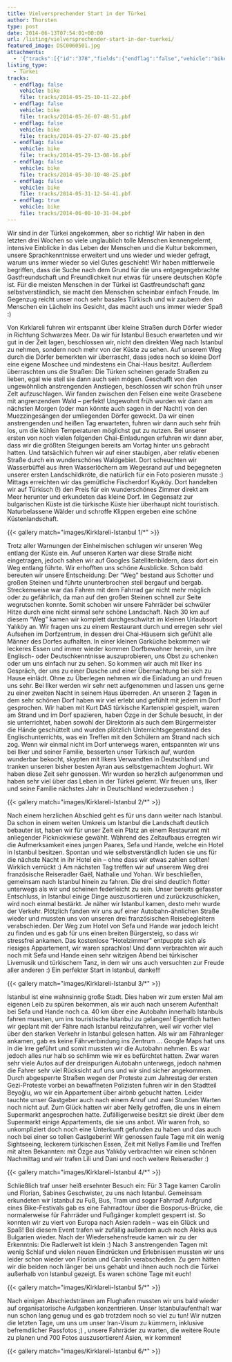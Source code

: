 ```yaml
---
title: Vielversprechender Start in der Türkei
author: Thorsten
type: post
date: 2014-06-13T07:54:01+00:00
url: /listing/vielversprechender-start-in-der-tuerkei/
featured_image: DSC0060501.jpg
attachments:
  - '{"tracks":[{"id":"378","fields":{"endflag":"false","vehicle":"bike"}},{"id":"379","fields":{"endflag":"false","vehicle":"bike"}},{"id":"380","fields":{"endflag":"false","vehicle":"bike"}},{"id":"381","fields":{"endflag":"false","vehicle":"bike"}},{"id":"382","fields":{"endflag":"false","vehicle":"bike"}},{"id":"383","fields":{"endflag":"false","vehicle":"bike"}},{"id":"384","fields":{"endflag":"true","vehicle":"bike"}}]}'
listing_type:
  - Türkei
tracks:
  - endflag: false
    vehicle: bike
    file: tracks/2014-05-25-10-11-22.pbf
  - endflag: false
    vehicle: bike
    file: tracks/2014-05-26-07-48-51.pbf
  - endflag: false
    vehicle: bike
    file: tracks/2014-05-27-07-40-25.pbf
  - endflag: false
    vehicle: bike
    file: tracks/2014-05-29-13-08-16.pbf
  - endflag: false
    vehicle: bike
    file: tracks/2014-05-30-10-48-25.pbf
  - endflag: false
    vehicle: bike
    file: tracks/2014-05-31-12-54-41.pbf
  - endflag: true
    vehicle: bike
    file: tracks/2014-06-08-10-31-04.pbf
---
```

Wir sind in der Türkei angekommen, aber so richtig! Wir haben in den letzten drei Wochen so viele unglaublich tolle Menschen kennengelernt, intensive Einblicke in das Leben der Menschen und die Kultur bekommen, unsere Sprachkenntnisse erweitert und uns wieder und wieder gefragt, warum uns immer wieder so viel Gutes geschieht! Wir haben mittlerweile begriffen, dass die Suche nach dem Grund für die uns entgegengebrachte Gastfreundschaft und Freundlichkeit nur etwas für unsere deutschen Köpfe ist. Für die meisten Menschen in der Türkei ist Gastfreundschaft ganz selbstverständlich, sie macht den Menschen scheinbar einfach Freude. Im Gegenzug reicht unser noch sehr basales Türkisch und wir zaubern den Menschen ein Lächeln ins Gesicht, das macht auch uns immer wieder Spaß :)

Von Kırklareli fuhren wir entspannt über kleine Straßen durch Dörfer wieder in Richtung Schwarzes Meer. Da wir für Istanbul Besuch erwarteten und wir gut in der Zeit lagen, beschlossen wir, nicht den direkten Weg nach Istanbul zu nehmen, sondern noch mehr von der Küste zu sehen. Auf unserem Weg durch die Dörfer bemerkten wir überrascht, dass jedes noch so kleine Dorf eine eigene Moschee und mindestens ein Chai-Haus besitzt. Außerdem überraschten uns die Straßen: Die Türken scheinen gerade Straßen zu lieben, egal wie steil sie dann auch sein mögen. Geschafft von den ungewöhnlich anstrengenden Anstiegen, beschlossen wir schon früh unser Zelt aufzuschlagen. Wir fanden zwischen den Felsen eine weite Grasebene mit angrenzendem Wald &#8211; perfekt! Ungewohnt früh wurden wir dann am nächsten Morgen (oder man könnte auch sagen in der Nacht) von den Muezzingesängen der umliegenden Dörfer geweckt. Da wir einen anstrengenden und heißen Tag erwarteten, fuhren wir dann auch sehr früh los, um die kühlen Temperaturen möglichst gut zu nutzen. Bei unserer ersten von noch vielen folgenden Chai-Einladungen erfuhren wir dann aber, dass wir die größten Steigungen bereits am Vortag hinter uns gebracht hatten. Und tatsächlich fuhren wir auf einer staubigen, aber relativ ebenen Straße durch ein wunderschönes Waldgebiet. Dort scheuchten wir Wasserbüffel aus ihren Wasserlöchern am Wegesrand auf und begegneten unserer ersten Landschildkröte, die natürlich für ein Foto posieren musste :) Mittags erreichten wir das gemütliche Fischerdorf Kıyıköy. Dort handelten wir auf Türkisch (!) den Preis für ein wunderschönes Zimmer direkt am Meer herunter und erkundeten das kleine Dorf. Im Gegensatz zur bulgarischen Küste ist die türkische Küste hier überhaupt nicht touristisch. Naturbelassene Wälder und schroffe Klippen ergeben eine schöne Küstenlandschaft.

{{< gallery match="images/Kirklareli-Istanbul 1/*" >}}

Trotz aller Warnungen der Einheimischen schlugen wir unseren Weg entlang der Küste ein. Auf unseren Karten war diese Straße nicht eingetragen, jedoch sahen wir auf Googles Satellitenbildern, dass dort ein Weg entlang führte. Wir erhofften uns schöne Ausblicke. Schon bald bereuten wir unsere Entscheidung: Der &#8220;Weg&#8221; bestand aus Schotter und großen Steinen und führte ununterbrochen steil bergauf und bergab. Streckenweise war das Fahren mit dem Fahrrad gar nicht mehr möglich oder zu gefährlich, da man auf den großen Steinen schnell zur Seite wegrutschen konnte. Somit schoben wir unsere Fahrräder bei schwüler Hitze durch eine nicht einmal sehr schöne Landschaft. Nach 30 km auf diesem &#8220;Weg&#8221; kamen wir komplett durchgeschwitzt im kleinen Urlaubsort Yalıköy an. Wir fragen uns zu einem Restaurant durch und erregen sehr viel Aufsehen im Dorfzentrum, in dessen drei Chai-Häusern sich gefühlt alle Männer des Dorfes aufhalten. In einer kleinen Garküche bekommen wir leckeres Essen und immer wieder kommen Dorfbewohner herein, um ihre Englisch- oder Deutschkenntnisse auszuprobieren, uns Obst zu schenken oder um uns einfach nur zu sehen. So kommen wir auch mit Ilker ins Gespräch, der uns zu einer Dusche und einer Übernachtung bei sich zu Hause einlädt. Ohne zu Überlegen nehmen wir die Einladung an und freuen uns sehr. Bei Ilker werden wir sehr nett aufgenommen und lassen uns gerne zu einer zweiten Nacht in seinem Haus überreden. An unseren 2 Tagen in dem sehr schönen Dorf haben wir viel erlebt und gefühlt mit jedem im Dorf gesprochen. Wir haben mit Kurt DAS türkische Kartenspiel gespielt, waren am Strand und im Dorf spazieren, haben Özge in der Schule besucht, in der sie unterrichtet, haben sowohl der Direktorin als auch dem Bürgermeister die Hände geschüttelt und wurden plötzlich Unterrichtsgegenstand des Englischunterrichts, was ein Treffen mit den Schülern am Strand nach sich zog. Wenn wir einmal nicht im Dorf unterwegs waren, entspannten wir uns bei Ilker und seiner Familie, besserten unser Türkisch auf, wurden wunderbar bekocht, skypten mit Ilkers Verwandten in Deutschland und tranken unseren bisher besten Ayran aus selbstgemachtem Joghurt. Wir haben diese Zeit sehr genossen. Wir wurden so herzlich aufgenommen und haben sehr viel über das Leben in der Türkei gelernt. Wir freuen uns, Ilker und seine Familie nächstes Jahr in Deutschland wiederzusehen :)

{{< gallery match="images/Kirklareli-Istanbul 2/*" >}}

Nach einem herzlichen Abschied geht es für uns dann weiter nach Istanbul. Da schon in einem weiten Umkreis um Istanbul die Landschaft deutlich bebauter ist, haben wir für unser Zelt ein Platz an einem Restaurant mit anliegender Picknickwiese gewählt. Während des Zeltaufbaus erregten wir die Aufmerksamkeit eines jungen Paares, Sefa und Hande, welche ein Hotel in Istanbul besitzen. Spontan und wie selbstverständlich luden sie uns für die nächste Nacht in ihr Hotel ein &#8211; ohne dass wir etwas zahlen sollten! Wirklich verrückt :) Am nächsten Tag treffen wir auf unserem Weg drei französische Reiseradler Gaël, Nathalie und Yohan. Wir beschließen, gemeinsam nach Istanbul hinein zu fahren. Die drei sind deutlich flotter unterwegs als wir und scheinen federleicht zu sein. Unser bereits gefasster Entschluss, in Istanbul einige Dinge auszusortieren und zurückzuschicken, wird noch einmal bestärkt. Je näher wir Istanbul kamen, desto mehr wurde der Verkehr. Plötzlich fanden wir uns auf einer Autobahn-ähnlichen Straße wieder und mussten uns von unseren drei französischen Reisebegleitern verabschieden. Der Weg zum Hotel von Sefa und Hande war jedoch leicht zu finden und es gab für uns einen breiten Bürgersteig, so dass wir stressfrei ankamen. Das kostenlose &#8220;Hotelzimmer&#8221; entpuppte sich als riesiges Appartement, wir waren sprachlos! Und dann verbrachten wir auch noch mit Sefa und Hande einen sehr witzigen Abend bei türkischer Livemusik und türkischem Tanz, in dem wir uns auch versuchten zur Freude aller anderen :) Ein perfekter Start in Istanbul, danke!!!

{{< gallery match="images/Kirklareli-Istanbul 3/*" >}}

Istanbul ist eine wahnsinnig große Stadt. Dies haben wir zum ersten Mal am eigenen Leib zu spüren bekommen, als wir auch nach unserem Aufenthalt bei Sefa und Hande noch ca. 40 km über eine Autobahn innerhalb Istanbuls fahren mussten, um ins touristische Istanbul zu gelangen! Eigentlich hatten wir geplant mit der Fähre nach Istanbul reinzufahren, weil wir vorher viel über den starken Verkehr in Istanbul gelesen hatten. Als wir am Fähranleger ankamen, gab es keine Fährverbindung ins Zentrum &#8230; Google Maps hat uns in die Irre geführt und somit mussten wir die Autobahn nehmen. Es war jedoch alles nur halb so schlimm wie wir es befürchtet hatten. Zwar waren sehr viele Autos auf der dreispurigen Autobahn unterwegs, jedoch nahmen die Fahrer sehr viel Rücksicht auf uns und wir sind sicher angekommen. Durch abgesperrte Straßen wegen der Proteste zum Jahrestag der ersten Gezi-Proteste vorbei an bewaffneten Polizisten fuhren wir in den Stadtteil Beyoğlu, wo wir ein Appartement über airbnb gebucht hatten. Leider tauchte unser Gastgeber auch nach einem Anruf und zwei Stunden Warten noch nicht auf. Zum Glück hatten wir aber Nelly getroffen, die uns in einem Supermarkt angesprochen hatte. Zufälligerweise besitzt sie direkt über dem Supermarkt einige Appartements, die sie uns anbot. Wir waren froh, so unkompliziert doch noch eine Unterkunft gefunden zu haben und das auch noch bei einer so tollen Gastgeberin! Wir genossen faule Tage mit ein wenig Sightseeing, leckerem türkischen Essen, Zeit mit Nellys Familie und Treffen mit alten Bekannten: mit Özge aus Yalıköy verbrachten wir einen schönen Nachmittag und wir trafen Lili und Dani und noch weitere Reiseradler :)

{{< gallery match="images/Kirklareli-Istanbul 4/*" >}}

Schließlich traf unser heiß ersehnter Besuch ein: Für 3 Tage kamen Carolin und Florian, Sabines Geschwister, zu uns nach Istanbul. Gemeinsam erkundeten wir Istanbul zu Fuß, Bus, Tram und sogar Fahrrad! Aufgrund eines Bike-Festivals gab es eine Fahrradtour über die Bosporus-Brücke, die normalerweise für Fahrräder und Fußgänger komplett gesperrt ist. So konnten wir zu viert von Europa nach Asien radeln &#8211; was ein Glück und Spaß! Bei diesem Event trafen wir zufällig außerdem auch noch Aleks aus Bulgarien wieder. Nach der Wiedersehensfreude kamen wir zu der Erkenntnis: Die Radlerwelt ist klein :) Nach 3 anstrengenden Tagen mit wenig Schlaf und vielen neuen Eindrücken und Erlebnissen mussten wir uns leider schon wieder von Florian und Carolin verabschieden. Zu gern hätten wir die beiden noch länger bei uns gehabt und ihnen auch noch die Türkei außerhalb von Istanbul gezeigt. Es waren schöne Tage mit euch!

{{< gallery match="images/Kirklareli-Istanbul 5/*" >}}

Nach einigen Abschiedstränen am Flughafen mussten wir uns bald wieder auf organisatorische Aufgaben konzentrieren. Unser Istanbulaufenthalt war nun schon lang genug und es gab trotzdem noch so viel zu tun! Wir nutzen die letzten Tage, um uns um unser Iran-Visum zu kümmern, inklusive befremdlicher Passfotos ;) , unsere Fahrräder zu warten, die weitere Route zu planen und 700 Fotos auszusortieren! Asien, wir kommen!

{{< gallery match="images/Kirklareli-Istanbul 6/*" >}}